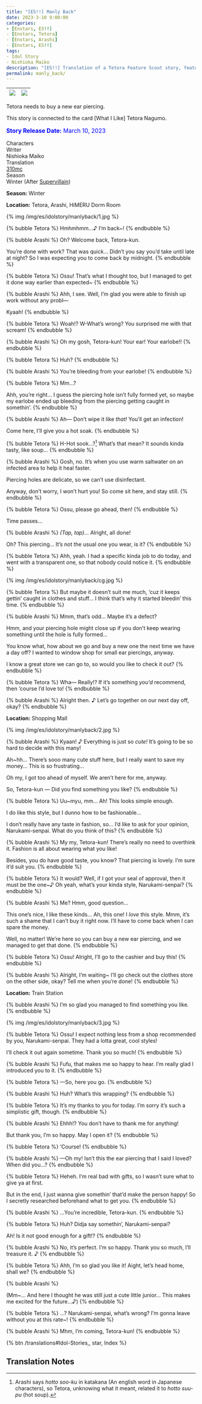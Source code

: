 ```yaml
---
title: "[ES!!] Manly Back"
date: 2023-3-10 9:00:00
categories:
- [Enstars, ES!!]
- [Enstars, Tetora]
- [Enstars, Arashi]
- [Enstars, ES!!]
tags:
- Idol Story
- Nishioka Maiko
description: "[ES!!] Translation of a Tetora Feature Scout story, featuring Arashi. Tetora needs to buy a new ear piercing."
permalink: manly_back/
---
```

![](/img/es/idolstory/manlyback/c1.jpg)|![](/img/es/idolstory/manlyback/c2.jpg)
:-:|:-:

Tetora needs to buy a new ear piercing.

This story is connected to the card [What I Like] Tetora Nagumo.

<p style="color:blue;font-size:110%;"><b>Story Release Date:</b> March 10, 2023</p>

<div class="three-wrapper" style="--storyColor:#965e7d;--storyColor-rgb:150,94,125;--storyColor-h:326.8;--storyColor-s: 23%;--storyColor-l:47.8%;">
    <div class="info-area">
        <div class="info">
            <div class="info-item characters">
                <div class="label">
                    Characters
                </div>
                <div class="value">
								<a href="/categories/Enstars/Tetora" character="Tetora"></a>
								<a href="/categories/Enstars/Arashi" character="Arashi"></a>
                </div>
            </div>
            <div class="info-item one">
                <div class="label">
                    Writer
                </div>
                <div class="value">
                    Nishioka Maiko
                </div>
            </div>
            <div class="info-item two">
                <div class="label">
                    Translation
                </div>
                <div class="value">
                    <a href="/about">310mc</a>
                </div>
            </div>
            <div class="info-item three">
                <div class="label">
                   Season
                </div>
                <div class="value">
                    Winter (After <a href="/supervillain">Supervillain</a>)
                </div>
            </div>
        </div>
    </div>
</div>

<!-- more -->



<div class="msr-season winter">
    <p><span><b>Season:</b> Winter</span></p>
</div>

<div class="msr-location">
    <p><span><b>Location:</b> Tetora, Arashi, HiMERU Dorm Room</span></p>
</div>

{% img /img/es/idolstory/manlyback/1.jpg %}

{% bubble Tetora %}
Hmhmhmm…♪ I’m back~!
{% endbubble %}

{% bubble Arashi %}
Oh? Welcome back, Tetora-kun.

You’re done with work? That was quick… Didn’t you say you’d take until late at night? So I was expecting you to come back by midnight.
{% endbubble %}

{% bubble Tetora %}
Ossu! That’s what I thought too, but I managed to get it done way earlier than expected~
{% endbubble %}

{% bubble Arashi %}
Ahh, I see. Well, I’m glad you were able to finish up work without any probl—

Kyaah!
{% endbubble %}

{% bubble Tetora %}
Woah!? W-What’s wrong? You surprised me with that scream!
{% endbubble %}

{% bubble Arashi %}
Oh my gosh, Tetora-kun! Your ear! Your earlobe!!
{% endbubble %}

{% bubble Tetora %}
Huh?
{% endbubble %}

{% bubble Arashi %}
You’re bleeding from your earlobe!
{% endbubble %}

{% bubble Tetora %}
Mm…?

Ahh, you’re right… I guess the piercing hole isn’t fully formed yet, so maybe my earlobe ended up bleeding from the piercing getting caught in somethin’.
{% endbubble %}

{% bubble Arashi %}
Ah— Don’t wipe it like *that!* You’ll get an infection!

Come here, I’ll give you a hot soak.
{% endbubble %}

{% bubble Tetora %}
H-Hot sook…?[^1] What’s that mean? It sounds kinda tasty, like soup…
{% endbubble %}

{% bubble Arashi %}
Gosh, no. It’s when you use warm saltwater on an infected area to help it heal faster.

Piercing holes are delicate, so we can’t use disinfectant.

Anyway, don’t worry, I won’t hurt you! So come sit here, and stay still.
{% endbubble %}

{% bubble Tetora %}
Ossu, please go ahead, then!
{% endbubble %}

<div class="msr-narration">
    <p>Time passes…</p>
</div>

{% bubble Arashi %}
<em><th>(Tap, tap)</th></em>… Alright, all done!

Oh? This piercing… It’s not the usual one you wear, is it?
{% endbubble %}

{% bubble Tetora %}
Ahh, yeah. I had a specific kinda job to do today, and went with a transparent one, so that nobody could notice it.
{% endbubble %}

{% img /img/es/idolstory/manlyback/cg.jpg %}

{% bubble Tetora %}
But maybe it doesn’t suit me much, ‘cuz it keeps gettin’ caught in clothes and stuff… I think that’s why it started bleedin’ this time.
{% endbubble %}

{% bubble Arashi %}
Mmm, that’s odd… Maybe it’s a defect?

Hmm, and your piercing hole might close up if you don’t keep wearing something until the hole is fully formed…

You know what, how about we go and buy a new one the next time we have a day off? I wanted to window shop for small ear piercings, anyway.

I know a great store we can go to, so would you like to check it out?
{% endbubble %}

{% bubble Tetora %}
Wha— Really!? If it’s something *you’d* recommend, then ‘course I’d love to!
{% endbubble %}

{% bubble Arashi %}
Alright then. ♪ Let’s go together on our next day off, okay?
{% endbubble %}

<div class="msr-location">
    <p><span><b>Location:</b> Shopping Mall</span></p>
</div>

{% img /img/es/idolstory/manlyback/2.jpg %}

{% bubble Arashi %}
Kyaan! ♪ Everything is just so *cute!* It’s going to be so hard to decide with this many!

Ah~hh… There’s sooo many cute stuff here, but I really want to save my money… This is so frustrating…

Oh my, I got too ahead of myself. We aren’t here for me, anyway.

So, Tetora-kun — Did you find something you like?
{% endbubble %}

{% bubble Tetora %}
Uu~myu, mm… Ah! This looks simple enough.

I do like this style, but I dunno how to be fashionable…

I don’t really have any taste in fashion, so… I’d like to ask for your opinion, Narukami-senpai. What do you think of this?
{% endbubble %}

{% bubble Arashi %}
My my, Tetora-kun! There’s really no need to overthink it. Fashion is all about wearing what you like!

Besides, you do have good taste, you know? That piercing is lovely. I’m sure it’d suit you.
{% endbubble %}

{% bubble Tetora %}
It would? Well, if I got your seal of approval, then it must be the one~♪ Oh yeah, what’s your kinda style, Narukami-senpai?
{% endbubble %}

{% bubble Arashi %}
Me? Hmm, good question…

This one’s nice, I like these kinds… Ah, this one! I *love* this style. Mmm, it’s such a shame that I can’t buy it right now. I’ll have to come back when I can spare the money.

Well, no matter! We’re here so you can buy a new ear piercing, and we managed to get that done.
{% endbubble %}

{% bubble Tetora %}
Ossu! Alright, I’ll go to the cashier and buy this!
{% endbubble %}

{% bubble Arashi %}
Alright, I’m waiting~ I’ll go check out the clothes store on the other side, okay? Tell me when you’re done!
{% endbubble %}

<div class="msr-location">
    <p><span><b>Location:</b> Train Station</span></p>
</div>

{% bubble Arashi %}
I’m so glad you managed to find something you like.
{% endbubble %}

{% img /img/es/idolstory/manlyback/3.jpg %}

{% bubble Tetora %}
Ossu! I expect nothing less from a shop recommended by you, Narukami-senpai. They had a lotta great, cool styles!

I’ll check it out again sometime. Thank you so much!
{% endbubble %}

{% bubble Arashi %}
Fufu, that makes me so happy to hear. I’m really glad I introduced you to it.
{% endbubble %}

{% bubble Tetora %}
—So, here you go.
{% endbubble %}

{% bubble Arashi %}
Huh? What’s this wrapping?
{% endbubble %}

{% bubble Tetora %}
It’s my thanks to you for today. I’m sorry it’s such a simplistic gift, though.
{% endbubble %}

{% bubble Arashi %}
Ehhh!? You don’t have to thank me for anything!

But thank you, I’m so happy. May I open it?
{% endbubble %}

{% bubble Tetora %}
‘Course!
{% endbubble %}

{% bubble Arashi %}
—Oh my! Isn’t this the ear piercing that I said I loved? When did you…?
{% endbubble %}

{% bubble Tetora %}
Heheh. I’m real bad with gifts, so I wasn’t sure what to give ya at first.

But in the end, I just wanna give somethin’ that’d make the person happy! So I secretly researched beforehand what to get you.
{% endbubble %}

{% bubble Arashi %}
…You’re incredible, Tetora-kun.
{% endbubble %}

{% bubble Tetora %}
Huh? Didja say somethin’, Narukami-senpai?

Ah! Is it not good enough for a gift!?
{% endbubble %}

{% bubble Arashi %}
No, it’s perfect. I’m so happy. Thank you so much, I’ll treasure it. ♪
{% endbubble %}

{% bubble Tetora %}
Ahh, I’m so glad you like it! Aight, let’s head home, shall we?
{% endbubble %}

{% bubble Arashi %}
<th>(Mm~… And here I thought he was still just a cute little junior… This makes me excited for the future…♪)</th>
{% endbubble %}

{% bubble Tetora %}
…? Narukami-senpai, what’s wrong? I’m gonna leave without you at this rate~!
{% endbubble %}

{% bubble Arashi %}
Mhm, I’m coming, Tetora-kun!
{% endbubble %}

<div toc>{% btn /translations#Idol-Stories,, star, Index %}</div>

## Translation Notes
[^1]: Arashi says <em>hotto soo-ku</em> in katakana (An english word in Japanese characters), so Tetora, unknowing what it meant, related it to <em>hotto suu-pu</em> (hot soup).
